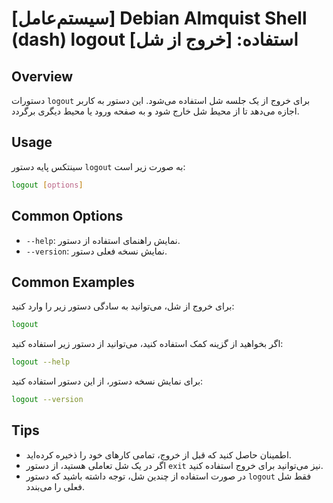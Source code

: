 # [سیستم‌عامل] Debian Almquist Shell (dash) logout استفاده: [خروج از شل]

## Overview
دستورات `logout` برای خروج از یک جلسه شل استفاده می‌شود. این دستور به کاربر اجازه می‌دهد تا از محیط شل خارج شود و به صفحه ورود یا محیط دیگری برگردد.

## Usage
سینتکس پایه دستور `logout` به صورت زیر است:

```sh
logout [options]
```

## Common Options
- `--help`: نمایش راهنمای استفاده از دستور.
- `--version`: نمایش نسخه فعلی دستور.

## Common Examples
برای خروج از شل، می‌توانید به سادگی دستور زیر را وارد کنید:

```sh
logout
```

اگر بخواهید از گزینه کمک استفاده کنید، می‌توانید از دستور زیر استفاده کنید:

```sh
logout --help
```

برای نمایش نسخه دستور، از این دستور استفاده کنید:

```sh
logout --version
```

## Tips
- اطمینان حاصل کنید که قبل از خروج، تمامی کارهای خود را ذخیره کرده‌اید.
- اگر در یک شل تعاملی هستید، از دستور `exit` نیز می‌توانید برای خروج استفاده کنید.
- در صورت استفاده از چندین شل، توجه داشته باشید که دستور `logout` فقط شل فعلی را می‌بندد.